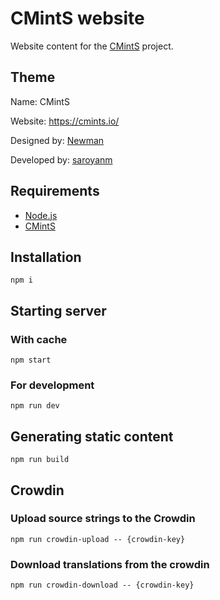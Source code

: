# CMintS website

Website content for the [CMintS](https://github.com/cmints/cmints) project.

## Theme
Name: CMintS

Website: https://cmints.io/

Designed by: [Newman](https://www.behance.net/driver202de98)

Developed by: [saroyanm](https://github.com/Manvel)

## Requirements

- [Node.js](https://nodejs.org/en/download/)
- [CMintS](https://cmints.io/)

## Installation

```
npm i
```

## Starting server

### With cache

```
npm start
```

### For development

```
npm run dev
```

## Generating static content

```
npm run build
```

## Crowdin

### Upload source strings to the Crowdin

```
npm run crowdin-upload -- {crowdin-key}
```

### Download translations from the crowdin

```
npm run crowdin-download -- {crowdin-key}
```
